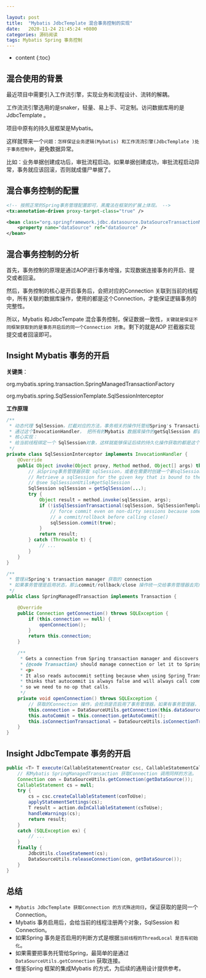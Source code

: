 ```yaml
---

layout: post
title:  "Mybatis JdbcTemplate 混合事务控制的实现"
date:   2020-11-24 21:45:24 +0800
categories: 源码阅读
tags: Mybatis Spring 事务控制
---
```

* content
{:toc}


## 混合使用的背景

最近项目中需要引入工作流引擎，实现业务和流程设计、流转的解耦。

工作流流引擎选用的是snaker，轻量、易上手、可定制。访问数据库用的是JdbcTemplate 。

项目中原有的持久层框架是Mybatis。

这样就带来一个`问题：怎样保证业务逻辑(Mybatis) 和工作流流引擎(JdbcTemplate )处于事务控制中`，避免数据异常。

比如：业务单据创建成功后，审批流程启动。如果单据创建成功，审批流程启动异常，事务就应该回滚，否则就成僵尸单据了。

## 混合事务控制的配置

```xml
<!-- 按照正常的Spring事务管理配置即可，黑魔法在框架的扩展上体现。 -->
<tx:annotation-driven proxy-target-class="true" />

<bean class="org.springframework.jdbc.datasource.DataSourceTransactionManager">
    <property name="dataSource" ref="dataSource" />
</bean>
```

## 混合事务控制的分析

首先，事务控制的原理是通过AOP进行事务增强，实现数据连接事务的开启、提交或者回滚。

然后，事务控制的核心是开启事务后，会把对应的Connection 关联到当前的线程中，所有关联的数据库操作，使用的都是这个Connection，才能保证逻辑事务的完整性。

所以，Mybatis 和JdbcTempate 混合事务控制，保证数据一致性，`关键就是保证不同框架获取到的是事务开启后的同一个Connection 对象`。剩下的就是AOP 拦截器实现提交或者回滚即可。

## Insight Mybatis 事务的开启

**关键类**：

org.mybatis.spring.transaction.SpringManagedTransactionFactory

org.mybatis.spring.SqlSessionTemplate.SqlSessionInterceptor

**工作原理** 

```java
/**
 * 动态代理 SqlSession，拦截对应的方法，事务相关的操作托管给Spring's Transaction Manager
 * 通过这个InvocationHandler， 把所有的Mybatis 数据库操作的getSqlSession 都委托给Spring 处理，偷天换日。
 * 核心实现：
 * 给当前线程绑定一个 SqlSession对象，这样就能够保证后续的持久化操作获取的都是这个 SqlSession对象。
 */
private class SqlSessionInterceptor implements InvocationHandler {
    @Override
    public Object invoke(Object proxy, Method method, Object[] args) throws Throwable {
        // 从Spring事务管理器获取 sqlSession，或者在需要时创建一个新sqlSession。
        // Retrieve a sqlSession for the given key that is bound to the current thread.
        // @see SqlSessionUtils#getSqlSession
        SqlSession sqlSession = getSqlSession(...);
        try {
            Object result = method.invoke(sqlSession, args);
            if (!isSqlSessionTransactional(sqlSession, SqlSessionTemplate.this.sqlSessionFactory)) {
                // force commit even on non-dirty sessions because some databases require
                // a commit/rollback before calling close()
                sqlSession.commit(true);
            }
            return result;
        } catch (Throwable t) {
            // ...
        }
    }
}
```

```java
/**
 * 管理从Spring's transaction manager 获取的 connection
 * 如果事务管理是启用状态，那么commit/rollback/close 操作统一交给事务管理器去完成。
 */
public class SpringManagedTransaction implements Transaction {

    @Override
    public Connection getConnection() throws SQLException {
        if (this.connection == null) {
            openConnection();
        }
        return this.connection;
    }

    /**
     * Gets a connection from Spring transaction manager and discovers if this
     * {@code Transaction} should manage connection or let it to Spring.
     * <p>
     * It also reads autocommit setting because when using Spring Transaction MyBatis
     * thinks that autocommit is always false and will always call commit/rollback
     * so we need to no-op that calls.
     */
    private void openConnection() throws SQLException {
        // 获取的Connection 操作，会检测是否启用了事务管理器。如果有事务管理器，会给当前线程绑定或者获取一个 Connection对象。 （Will bind a Connection to the thread if transaction synchronization is active）
        this.connection = DataSourceUtils.getConnection(this.dataSource);
        this.autoCommit = this.connection.getAutoCommit();
        this.isConnectionTransactional = DataSourceUtils.isConnectionTransactional(this.connection, this.dataSource);
    }
}
```

## Insight JdbcTempate 事务的开启

```java
public <T> T execute(CallableStatementCreator csc, CallableStatementCallback<T> action) {
    // 和Mybatis SpringManagedTransaction 获取Connection 调用同样的方法。
    Connection con = DataSourceUtils.getConnection(getDataSource());
    CallableStatement cs = null;
    try {
        cs = csc.createCallableStatement(conToUse);
        applyStatementSettings(cs);
        T result = action.doInCallableStatement(csToUse);
        handleWarnings(cs);
        return result;
    }
    catch (SQLException ex) {
        // ...
    }
    finally {
        JdbcUtils.closeStatement(cs);
        DataSourceUtils.releaseConnection(con, getDataSource());
    }
}
```

## 总结

- `Mybatis JdbcTemplate 获取Connection 的方式殊途同归`，保证获取的是同一个 Connection。
- Mybatis 事务启用后，会给当前的线程注册两个对象，SqlSession 和 Connection。
- 如果Spring 事务是否启用的判断方式是根据`当前线程的ThreadLocal 是否有初始化`。
- 如果需要把事务托管给Spring，最简单的是通过 `DataSourceUtils.getConnection` 获取连接。
- 借鉴Spring 框架的集成Mybatis 的方式，为后续的通用设计提供参考。
